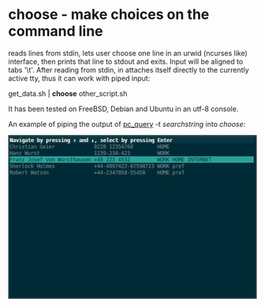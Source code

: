 choose - make choices on the command line
=========================================

reads lines from stdin, lets user choose one line in an urwid (ncurses like)
interface, then prints that line to stdout and exits. Input will be aligned to
tabs '\t'.  After reading from stdin, in attaches itself directly to the
currently active tty, thus it can work with piped input:
 
  get_data.sh | **choose** other_script.sh


It has been tested on FreeBSD, Debian and Ubuntu in an utf-8 console.

An example of piping the output of [pc_query](http://github.com/geier/pycarddav) -t *searchstring* into *choose*:

![](./choose.png "exmaple of of choose in usage")
